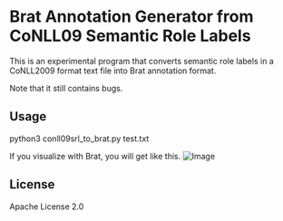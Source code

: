 # Brat Annotation Generator from CoNLL09 Semantic Role Labels
This is an experimental program that converts semantic role labels in a CoNLL2009 format text file into Brat annotation format.

Note that it still contains bugs.

## Usage
python3 conll09srl_to_brat.py test.txt

If you visualize with Brat, you will get like this.
![Image](https://i.imgur.com/Tcc9o2R.png "Sample")

## License
Apache License 2.0

